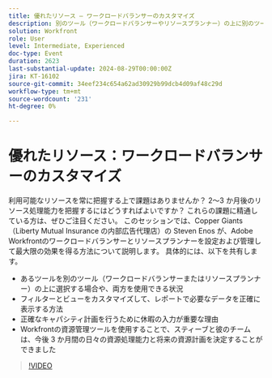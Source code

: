 ```yaml
---
title: 優れたリソース – ワークロードバランサーのカスタマイズ
description: 別のツール（ワークロードバランサーやリソースプランナー）の上に別のツールを選択する場合や、両方を使用できる状況がある場合レポートで必要なデータを正確に表示するためにフィルターとビューをカスタマイズする方法正確なキャパシティプランニングに休暇の入力が重要な理由Workfrontの Resource Management Tools を使用することで、Steve とチームは今後 3 か月間に日々のリソースキャパシティと計画を決めることができます
solution: Workfront
role: User
level: Intermediate, Experienced
doc-type: Event
duration: 2623
last-substantial-update: 2024-08-29T00:00:00Z
jira: KT-16102
source-git-commit: 34eef234c654a62ad30929b99dcb4d09af48c29d
workflow-type: tm+mt
source-wordcount: '231'
ht-degree: 0%

---
```



# 優れたリソース：ワークロードバランサーのカスタマイズ

利用可能なリソースを常に把握する上で課題はありませんか？ 2～3 か月後のリソース処理能力を把握するにはどうすればよいですか？ これらの課題に精通している方は、ぜひご注目ください。 このセッションでは、Copper Giants （Liberty Mutual Insurance の内部広告代理店）の Steven Enos が、Adobe Workfrontのワークロードバランサーとリソースプランナーを設定および管理して最大限の効果を得る方法について説明します。 具体的には、以下を共有します。

* あるツールを別のツール（ワークロードバランサーまたはリソースプランナー）の上に選択する場合や、両方を使用できる状況
* フィルターとビューをカスタマイズして、レポートで必要なデータを正確に表示する方法
* 正確なキャパシティ計画を行うために休暇の入力が重要な理由
* Workfrontの資源管理ツールを使用することで、スティーブと彼のチームは、今後 3 か月間の日々の資源処理能力と将来の資源計画を決定することができました

>[!VIDEO](https://video.tv.adobe.com/v/3433217/?learn=on)
